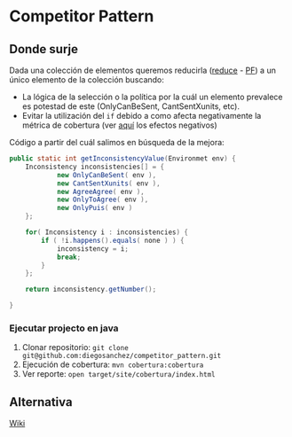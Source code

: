 # Competitor Pattern

## Donde surje

Dada una colección de elementos queremos reducirla ([reduce]() - [PF](PF)) a un único elemento de la colección buscando:
- La lógica de la selección o la política por la cuál un elemento prevalece es potestad de este (OnlyCanBeSent, CantSentXunits, etc).
- Evitar la utilización del ```if``` debido a como afecta negativamente la métrica de cobertura (ver [aquí](https://github.com/diegosanchez/competitor_pattern/wiki/Sin-Patron) los efectos negativos)

Código a partir del cuál salimos en búsqueda de la mejora:

```java
public static int getInconsistencyValue(Environmet env) {
    Inconsistency inconsistencies[] = {
            new OnlyCanBeSent( env ),
            new CantSentXunits( env ),
            new AgreeAgree( env ),
            new OnlyToAgree( env ),
            new OnlyPuis( env )
    };

    for( Inconsistency i : inconsistencies) {
        if ( !i.happens().equals( none ) ) {
            inconsistency = i;
            break;
        }
    };

    return inconsistency.getNumber();

}
```

### Ejecutar projecto en java

1. Clonar repositorio: ```git clone git@github.com:diegosanchez/competitor_pattern.git```
2. Ejecución de cobertura: ```mvn cobertura:cobertura```
3. Ver reporte: ```open target/site/cobertura/index.html```

## Alternativa

[Wiki][1]

[1]: https://github.com/diegosanchez/competitor_pattern/wiki
